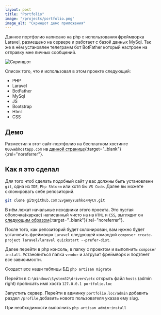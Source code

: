 ```yaml
---
layout: post
title: "Portfolio"
image: "/projects/portfolio.png"
image_alt: "Скриншот демо приложения"
---
```


Данное портфолио написано на php c использования фреймворка Laravel, размещено на сервере и работает с базой данных MySql. 
Так же в нём установлен телеграмм бот BotFather который настроен на отправку мне личных сообщений.

![Скриншот](/assets/img/projects/portfolio.gif "Запсиь демо сайта")

Список того, что я использовал в этом проекте следующий:
- PHP
- Laravel
- BotFather
- MySql
- JS
- Bootstrap
- Html
- CSS

## Демо

Разместил я этот сайт-портфолио на бесплатном хостинге `000webhostapp.com` на [данной странице](https://evgenyyushko.000webhostapp.com/){:target="_blank"}{:rel="noreferrer"}.

## Как я это сделал

Для того чтоб сделать подобный сайт у вас должны быть установленн `git`, одна из `IDE`, `Php Shtorm` или хотя бы `VS Code`. Далее вы можете склонировать
себе репозиторий.

```bash
git clone git@github.com:EvgenyYushko/MyCV.git
```

В нём лежат начальные исходники этого проекта. Это пустая оболочка(каркас) написанный чисто на на `HTML` и `CSS`, выглядит он 
[следующим образом](https://evgenyyushko.github.io/MyCV/){:target="_blank"}{:rel="noreferrer"}. 

После того, как репозиторий будет склонирован, вам нужно будет установить фреймворк `Laravel` следующей командой 
`composer create-project laravel/laravel quickstart --prefer-dist`.

Далее перейти в php консоль, в папку с проектом и выполнить `composer install`.
Установиться папка `vendor` и загрузит фреймворк и подтянет все зависимости.

Создаст все наши таблицы БД `php artisan migrate`

Перейти в `C:\Windows\System32\drivers\etc` открыть файл `hosts` (admin right) прописать имя хоста `127.0.0.1 portfolio.loc`

Запустить сервер. Перейти в админку `portfolio.loc/admin` добавить раздел `/profile` добавить нового пользователя указав ему slug.

При необходимости выполнить `php artisan admin:install`